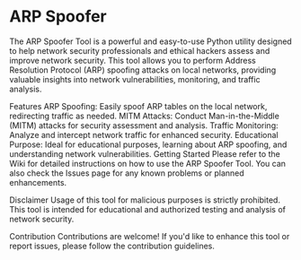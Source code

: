 # ARP Spoofer

The ARP Spoofer Tool is a powerful and easy-to-use Python utility designed to help network security professionals and ethical hackers assess and improve network security. This tool allows you to perform Address Resolution Protocol (ARP) spoofing attacks on local networks, providing valuable insights into network vulnerabilities, monitoring, and traffic analysis.

Features
ARP Spoofing: Easily spoof ARP tables on the local network, redirecting traffic as needed.
MITM Attacks: Conduct Man-in-the-Middle (MITM) attacks for security assessment and analysis.
Traffic Monitoring: Analyze and intercept network traffic for enhanced security.
Educational Purpose: Ideal for educational purposes, learning about ARP spoofing, and understanding network vulnerabilities.
Getting Started
Please refer to the Wiki for detailed instructions on how to use the ARP Spoofer Tool. You can also check the Issues page for any known problems or planned enhancements.

Disclaimer
Usage of this tool for malicious purposes is strictly prohibited. This tool is intended for educational and authorized testing and analysis of network security.

Contribution
Contributions are welcome! If you'd like to enhance this tool or report issues, please follow the contribution guidelines.
